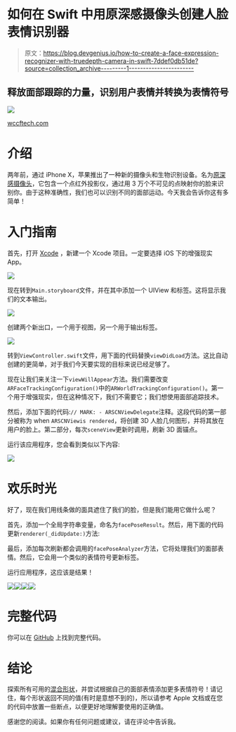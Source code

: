 # 如何在 Swift 中用原深感摄像头创建人脸表情识别器

> 原文：<https://blog.devgenius.io/how-to-create-a-face-expression-recognizer-with-truedepth-camera-in-swift-7ddef0db51de?source=collection_archive---------1----------------------->

## 释放面部跟踪的力量，识别用户表情并转换为表情符号

![](img/819eeab8a81a52a95a89acb0fcbe69dd.png)

[wccftech.com](https://wccftech.com/apparently-animoji-on-the-iphone-x-does-not-need-the-truedepth-camera-to-work/)

# 介绍

两年前，通过 iPhone X，苹果推出了一种新的摄像头和生物识别设备。名为[原深感摄像头](https://developer.apple.com/search/?q=truedepth)，它包含一个点红外投影仪，通过用 3 万个不可见的点映射你的脸来识别你。由于这种准确性，我们也可以识别不同的面部运动。今天我会告诉你这有多简单！

# 入门指南

首先，打开 [Xcode](https://developer.apple.com/xcode/) ，新建一个 Xcode 项目。一定要选择 iOS 下的增强现实 App。

![](img/ff059b845fba99d00626ffc2cc170c6c.png)

现在转到`Main.storyboard`文件，并在其中添加一个 UIView 和标签。这将显示我们的文本输出。

![](img/9f22e22fe1dc62e7906adf3a972d7a11.png)

创建两个新出口，一个用于视图，另一个用于输出标签。

![](img/65bc8fd6015bc1b8e02e80708d824938.png)

转到`ViewController.swift`文件，用下面的代码替换`viewDidLoad`方法。这比自动创建的更简单，对于我们今天要实现的目标来说已经足够了。

现在让我们来关注一下`viewWillAppear`方法。我们需要改变`ARFaceTrackingConfiguration()`中的`ARWorldTrackingConfiguration()`。第一个用于增强现实，但在这种情况下，我们不需要它；我们想使用面部追踪技术。

然后，添加下面的代码:`// MARK: - ARSCNViewDelegate`注释。这段代码的第一部分被称为 when `ARSCNViewis rendered`，将创建 3D 人脸几何图形，并将其放在用户的脸上。第二部分，每次`sceneView`更新时调用，刷新 3D 面锚点。

运行该应用程序，您会看到类似以下内容:

![](img/378e934c8e270fc829130b62c0bd939b.png)

# 欢乐时光

好了，现在我们用线条做的面具遮住了我们的脸，但是我们能用它做什么呢？

首先，添加一个全局字符串变量，命名为`facePoseResult`。然后，用下面的代码更新`renderer(_didUpdate:)`方法:

最后，添加每次刷新都会调用的`facePoseAnalyzer`方法，它将处理我们的面部表情。然后，它会用一个类似的表情符号更新标签。

运行应用程序，这应该是结果！

![](img/8b018fcccc5e25fd729d37070eca9087.png)![](img/50be4d67b0b1cd4c19c92f62115984e7.png)![](img/1032f9f98fca137a873c332e5d7c6ae5.png)[![](img/2a5f4681ef2bdba5652dc9b023b668a0.png)](https://www.buymeacoffee.com/nicolidomenico)

# 完整代码

你可以在 [GitHub](https://github.com/domeniconicoli/FaceTracking/tree/master) 上找到完整代码。

# 结论

探索所有可用的[混合形状](https://developer.apple.com/documentation/arkit/arfaceanchor/blendshapelocation)，并尝试根据自己的面部表情添加更多表情符号！请记住，每个形状返回不同的值(有时是意想不到的)，所以请参考 Apple 文档或在您的代码中放置一些断点，以便更好地理解要使用的正确值。

感谢您的阅读。如果你有任何问题或建议，请在评论中告诉我。